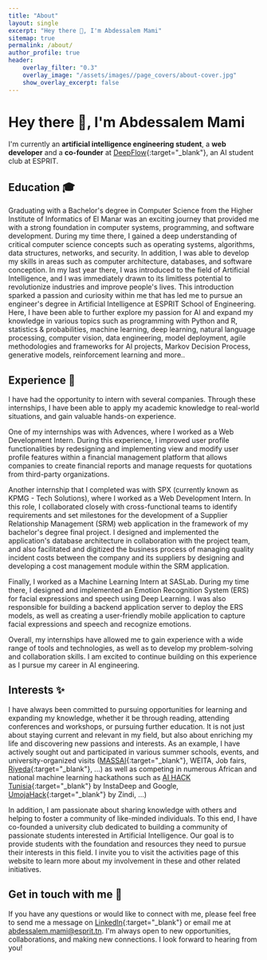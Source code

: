 ```yaml
---
title: "About"
layout: single
excerpt: "Hey there 👋, I'm Abdessalem Mami"
sitemap: true
permalink: /about/
author_profile: true
header:
    overlay_filter: "0.3"
    overlay_image: "/assets/images//page_covers/about-cover.jpg"
    show_overlay_excerpt: false
---
```


# Hey there 👋, I'm Abdessalem Mami

I'm currently an **artificial intelligence engineering student**, a **web developer** and a **co-founder** at [DeepFlow](https://www.linkedin.com/company/deepflowesprit/){:target="_blank"}, an AI student club at ESPRIT.


## Education 🎓 

Graduating with a Bachelor's degree in Computer Science from the Higher Institute of Informatics of El Manar was an exciting journey that provided me with a strong foundation in computer systems, programming, and software development. During my time there, I gained a deep understanding of critical computer science concepts such as operating systems, algorithms, data structures, networks, and security. In addition, I was able to develop my skills in areas such as computer architecture, databases, and software conception. In my last year there, I was introduced to the field of Artificial Intelligence, and I was immediately drawn to its limitless potential to revolutionize industries and improve people's lives. This introduction sparked a passion and curiosity within me that has led me to pursue an engineer's degree in Artificial Intelligence at ESPRIT School of Engineering. Here, I have been able to further explore my passion for AI and expand my knowledge in various topics such as programming with Python and R, statistics & probabilities, machine learning, deep learning, natural language processing, computer vision, data engineering, model deployment, agile methodologies and frameworks for AI projects, Markov Decision Process, generative models, reinforcement learning and more..


## Experience 💼

I have had the opportunity to intern with several companies. Through these internships, I have been able to apply my academic knowledge to real-world situations, and gain valuable hands-on experience.

One of my internships was with Advences, where I worked as a Web Development Intern. During this experience, I improved user profile functionalities by redesigning and implementing view and modify user profile features within a financial management platform that allows companies to create financial reports and manage requests for quotations from third-party organizations. 

Another internship that I completed was with SPX (currently known as KPMG - Tech Solutions), where I worked as a Web Development Intern. In this role, I collaborated closely with cross-functional teams to identify requirements and set milestones for the development of a Supplier Relationship Management (SRM) web application in the framework of my bachelor's degree final project. I designed and implemented the application's database architecture in collaboration with the project team, and also facilitated and digitized the business process of managing quality incident costs between the company and its suppliers by designing and developing a cost management module within the SRM application. 

Finally, I worked as a Machine Learning Intern at SASLab. During my time there, I designed and implemented an Emotion Recognition System (ERS) for facial expressions and speech using Deep Learning. I was also responsible for building a backend application server to deploy the ERS models, as well as creating a user-friendly mobile application to capture facial expressions and speech and recognize emotions. 

Overall, my internships have allowed me to gain experience with a wide range of tools and technologies, as well as to develop my problem-solving and collaboration skills. I am excited to continue building on this experience as I pursue my career in AI engineering.

## Interests ✨

I have always been committed to pursuing opportunities for learning and expanding my knowledge, whether it be through reading, attending conferences and workshops, or pursuing further education. It is not just about staying current and relevant in my field, but also about enriching my life and discovering new passions and interests. As an example, I have actively sought out and participated in various summer schools, events, and university-organized visits ([MASSAI](https://massai.esprit.tn/){:target="_blank"}, WEITA, Job fairs, [Riyeda](https://www.se.tn/){:target="_blank"}, ...) as well as competing in numerous African and national machine learning hackathons such as [AI HACK Tunisia](https://ai-hack-tunisia.com/){:target="_blank"} by InstaDeep and Google, [UmojaHack](https://umojahack.africa/){:target="_blank"} by Zindi, ...)

In addition, I am passionate about sharing knowledge with others and helping to foster a community of like-minded individuals. To this end, I have co-founded a university club dedicated to building a community of passionate students interested in Artificial Intelligence. Our goal is to provide students with the foundation and resources they need to pursue their interests in this field. I invite you to visit the activities page of this website to learn more about my involvement in these and other related initiatives.


## Get in touch with me 🤝

If you have any questions or would like to connect with me, please feel free to send me a message on [LinkedIn](https://www.linkedin.com/in/abdessalem-mami/){:target="_blank"} or email me at abdessalem.mami@esprit.tn. I'm always open to new opportunities, collaborations, and making new connections. I look forward to hearing from you!


